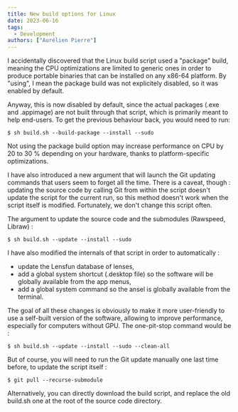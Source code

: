 ```yaml
---
title: New build options for Linux
date: 2023-06-16
tags:
  - Development
authors: ["Aurélien Pierre"]
---
```


I accidentally discovered that the Linux build script used a "package" build, meaning the CPU optimizations are limited to generic ones in order to produce portable binaries that can be installed on any x86-64 platform. By "using", I mean the package build was not explicitely disabled, so it was enabled by default.

Anyway, this is now disabled by default, since the actual packages (.exe and .appimage) are not built through that script, which is primarily meant to help end-users. To get the previous behaviour back, you would need to run:

```
$ sh build.sh --build-package --install --sudo
```

Not using the package build option may increase performance on CPU by 20 to 30 % depending on your hardware, thanks to platform-specific optimizations.

I have also introduced a new argument that will launch the Git updating commands that users seem to forget all the time. There is a caveat, though : updating the source code by calling Git from within the script doesn't update the script for the current run, so this method doesn't work when the script itself is modified. Fortunately, we don't change this script often.

The argument to update the source code and the submodules (Rawspeed, Libraw) :

```
$ sh build.sh --update --install --sudo
```

I have also modified the internals of that script in order to automatically :

- update the Lensfun database of lenses,
- add a global system shortcut (.desktop file) so the software will be globally available from the app menus,
- add a global system command so the ansel is globally available from the terminal.

The goal of all these changes is obviously to make it more user-friendly to use a self-built version of the software, allowing to improve performance, especially for computers without GPU. The one-pit-stop command would be :

```
$ sh build.sh --update --install --sudo --clean-all
```

But of course, you will need to run the Git update manually one last time before, to update the script itself :

```
$ git pull --recurse-submodule
```

Alternatively, you can directly download the build script, and replace the old build.sh one at the root of the source code directory.
